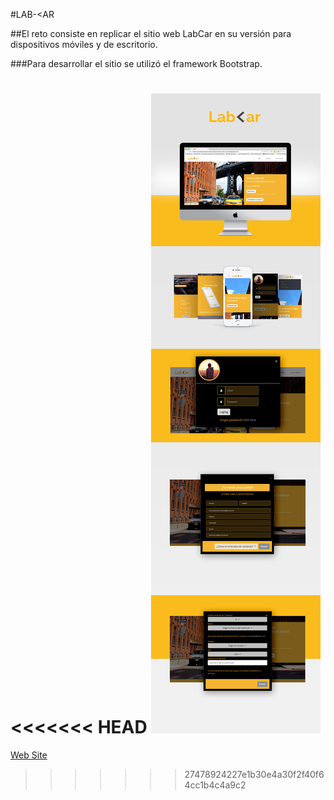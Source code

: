 #LAB-<AR

##El reto consiste en replicar el sitio web LabCar en su versión para dispositivos móviles y de escritorio.

###Para desarrollar el sitio se utilizó el framework Bootstrap.

<<<<<<< HEAD
![Web Site](assets/images/labCar.jpg)
=======
[Web Site]("assets/images/labCar.jpg")
>>>>>>> 27478924227e1b30e4a30f2f40f64cc1b4c4a9c2
